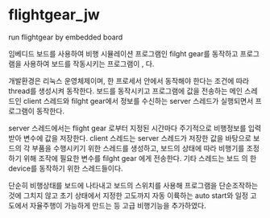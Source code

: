 # flightgear_jw
run flightgear by embedded board



임베디드 보드를 사용하여 비행 시뮬레이션 프로그램인 filght gear를 동작하고 프로그램을 사용하여 보드를 작동시키는 프로그램이 , 
다.

개발환경은 리눅스 운영체제이며, 한 프로세서 안에서 동작해야 한다는 조건에 따라 thread를 생성시켜 동작한다.
보드를 동작시키고 
프로그램에 값을 전송하는 메인 스레드인 client 스레드와 
filght gear에서 정보를 수신하는 server 스레드가 실행되면서 프로그램이 동작한다.

server 스레드에서는 flight gear 로부터 지정된 시간마다 주기적으로 비행정보를 입력받아 변수에 값을 저장한다. 
client 스레드는 server 스레드가 저장한 값을 바탕으로 
보드의 각 부품을 수행시키기 위한 스레드를 생성하고, 
보드의 상태에 따라 비행기를 조정하기 위해 
조작에 필요한 변수를 filght gear 에게 전송한다. 
기타 스레드는 보드 의 한 device를 동작하기 위한 스레드들이다.

단순히 비행상태를 보드에 나타내고 
보드의 스위치를 사용해 프로그램을 단순조작하는것에 그치지 않고
초기 상태에서 지정한 고도까지 자동 이륙하는 auto start와 
일정 고도에서 자율주행이 가능하게 만드는 등 고급 비행기능을 추가하였다.
